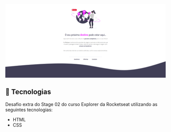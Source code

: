 <p align="center">
  <img alt="preview-flutuar" src="./images/preview.jpg">
</p>


## 🧪 Tecnologias

Desafio extra do Stage 02 do curso Explorer da Rocketseat utilizando as seguintes tecnologias:

- HTML
- CSS